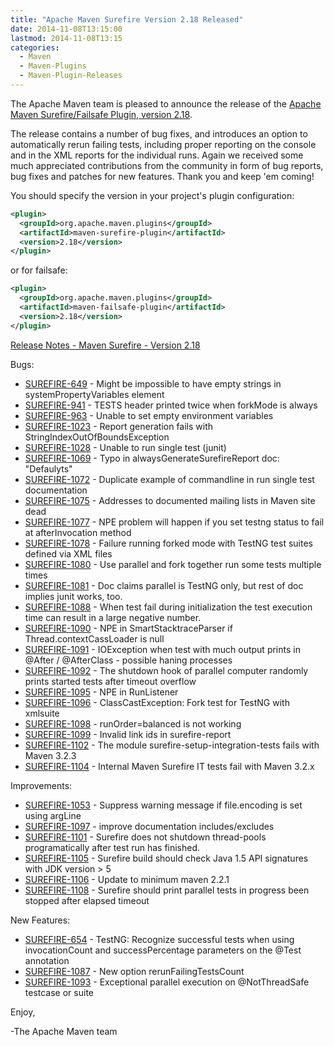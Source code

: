 ```yaml
---
title: "Apache Maven Surefire Version 2.18 Released"
date: 2014-11-08T13:15:00
lastmod: 2014-11-08T13:15
categories:
  - Maven
  - Maven-Plugins
  - Maven-Plugin-Releases
---
```

The Apache Maven team is pleased to announce the release of the 
[Apache Maven Surefire/Failsafe Plugin, version 2.18](http://maven.apache.org/surefire/).

The release contains a number of bug fixes, and introduces an option to
automatically rerun failing tests, including proper reporting on the
console and in the XML reports for the individual runs.
Again we received some much appreciated contributions from the community in
form of bug reports, bug fixes and patches for new features. Thank you and
keep 'em coming!

You should specify the version in your project's plugin configuration:

```xml
<plugin>
  <groupId>org.apache.maven.plugins</groupId>
  <artifactId>maven-surefire-plugin</artifactId>
  <version>2.18</version>
</plugin>
```

or for failsafe:

```xml
<plugin>
  <groupId>org.apache.maven.plugins</groupId>
  <artifactId>maven-failsafe-plugin</artifactId>
  <version>2.18</version>
</plugin>
```
<!-- more -->

[Release Notes - Maven Surefire - Version 2.18](http://jira.codehaus.org/secure/ReleaseNote.jspa?projectId=10541&version=20175)

Bugs:

 * [SUREFIRE-649](https://issues.apache.org/jira/browse/SUREFIRE-649) - Might be impossible to have empty strings in systemPropertyVariables element
 * [SUREFIRE-941](https://issues.apache.org/jira/browse/SUREFIRE-941) - TESTS header printed twice when forkMode is always
 * [SUREFIRE-963](https://issues.apache.org/jira/browse/SUREFIRE-963) - Unable to set empty environment variables
 * [SUREFIRE-1023](https://issues.apache.org/jira/browse/SUREFIRE-1023) - Report generation fails with StringIndexOutOfBoundsException
 * [SUREFIRE-1028](https://issues.apache.org/jira/browse/SUREFIRE-1028) - Unable to run single test (junit)
 * [SUREFIRE-1069](https://issues.apache.org/jira/browse/SUREFIRE-1069) - Typo in alwaysGenerateSurefireReport doc: "Defaulyts"
 * [SUREFIRE-1072](https://issues.apache.org/jira/browse/SUREFIRE-1072) - Duplicate example of commandline in run single test documentation
 * [SUREFIRE-1075](https://issues.apache.org/jira/browse/SUREFIRE-1075) - Addresses to documented mailing lists in Maven site dead
 * [SUREFIRE-1077](https://issues.apache.org/jira/browse/SUREFIRE-1077) - NPE problem will happen if you set testng status to fail at afterInvocation method
 * [SUREFIRE-1078](https://issues.apache.org/jira/browse/SUREFIRE-1078) - Failure running forked mode with TestNG test suites defined via XML files
 * [SUREFIRE-1080](https://issues.apache.org/jira/browse/SUREFIRE-1080) - Use parallel and fork together run some tests multiple times
 * [SUREFIRE-1081](https://issues.apache.org/jira/browse/SUREFIRE-1081) - Doc claims parallel is TestNG only, but rest of doc implies junit works, too.
 * [SUREFIRE-1088](https://issues.apache.org/jira/browse/SUREFIRE-1088) - When test fail during initialization the test execution time can result in a large negative number.
 * [SUREFIRE-1090](https://issues.apache.org/jira/browse/SUREFIRE-1090) - NPE in SmartStacktraceParser if Thread.contextCassLoader is null
 * [SUREFIRE-1091](https://issues.apache.org/jira/browse/SUREFIRE-1091) - IOException when test with much output prints in @After / @AfterClass - possible haning processes
 * [SUREFIRE-1092](https://issues.apache.org/jira/browse/SUREFIRE-1092) - The shutdown hook of parallel computer randomly prints started tests after timeout overflow
 * [SUREFIRE-1095](https://issues.apache.org/jira/browse/SUREFIRE-1095) - NPE in RunListener
 * [SUREFIRE-1096](https://issues.apache.org/jira/browse/SUREFIRE-1096) - ClassCastException: Fork test for TestNG with xmlsuite
 * [SUREFIRE-1098](https://issues.apache.org/jira/browse/SUREFIRE-1098) - runOrder=balanced is not working
 * [SUREFIRE-1099](https://issues.apache.org/jira/browse/SUREFIRE-1099) - Invalid link ids in surefire-report
 * [SUREFIRE-1102](https://issues.apache.org/jira/browse/SUREFIRE-1102) - The module surefire-setup-integration-tests fails with Maven 3.2.3
 * [SUREFIRE-1104](https://issues.apache.org/jira/browse/SUREFIRE-1104) - Internal Maven Surefire IT tests fail with Maven 3.2.x

Improvements:

 * [SUREFIRE-1053](https://issues.apache.org/jira/browse/SUREFIRE-1053) - Suppress warning message if file.encoding is set using argLine
 * [SUREFIRE-1097](https://issues.apache.org/jira/browse/SUREFIRE-1097) - improve documentation includes/excludes
 * [SUREFIRE-1101](https://issues.apache.org/jira/browse/SUREFIRE-1101) - Surefire does not shutdown thread-pools programatically after test run has finished.
 * [SUREFIRE-1105](https://issues.apache.org/jira/browse/SUREFIRE-1105) - Surefire build should check Java 1.5 API signatures with JDK version > 5
 * [SUREFIRE-1106](https://issues.apache.org/jira/browse/SUREFIRE-1106) - Update to minimum maven 2.2.1
 * [SUREFIRE-1108](https://issues.apache.org/jira/browse/SUREFIRE-1108) - Surefire should print parallel tests in progress been stopped after elapsed timeout

New Features:

 * [SUREFIRE-654](https://issues.apache.org/jira/browse/SUREFIRE-654) - TestNG: Recognize successful tests when using invocationCount and successPercentage parameters on the @Test annotation
 * [SUREFIRE-1087](https://issues.apache.org/jira/browse/SUREFIRE-1087) - New option rerunFailingTestsCount
 * [SUREFIRE-1093](https://issues.apache.org/jira/browse/SUREFIRE-1093) - Exceptional parallel execution on @NotThreadSafe testcase or suite

Enjoy,

-The Apache Maven team

